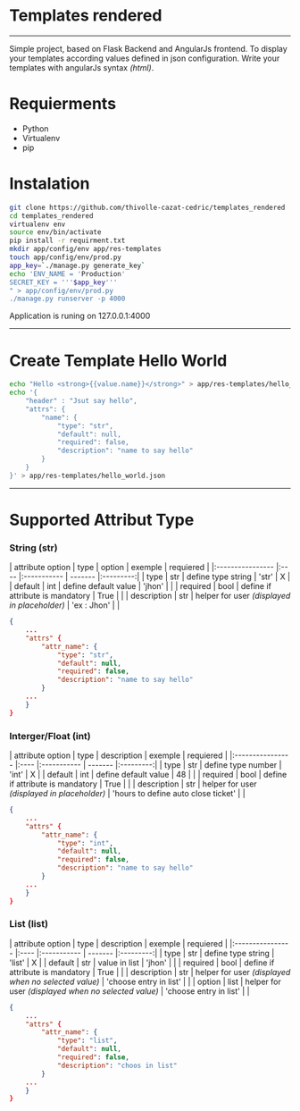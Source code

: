 # Templates rendered
---
Simple project, based on Flask Backend and AngularJs frontend. To display your templates according values defined in json configuration. Write your templates  with angularJs syntax *(html)*.

# Requierments
 * Python
 * Virtualenv
 * pip


# Instalation

```bash
git clone https://github.com/thivolle-cazat-cedric/templates_rendered
cd templates_rendered
virtualenv env
source env/bin/activate
pip install -r requirment.txt
mkdir app/config/env app/res-templates
touch app/config/env/prod.py
app_key=`./manage.py generate_key`
echo 'ENV_NAME = 'Production'
SECRET_KEY = '''$app_key'''
" > app/config/env/prod.py
./manage.py runserver -p 4000
```

Application is runing on 127.0.0.1:4000

---

# Create Template Hello World

```bash
echo "Hello <strong>{{value.name}}</strong>" > app/res-templates/hello_world.html
echo '{
    "header" : "Jsut say hello",
    "attrs": {        
        "name": {
            "type": "str",
            "default": null,
            "required": false,
            "description": "name to say hello"
        }
    }
}' > app/res-templates/hello_world.json
```

---

# Supported Attribut Type

### String (str)

| attribute option | type | option | exemple | requiered |
|:---------------- |:---- |:----------- | ------- |:---------:|
| type             | str  | define type string | 'str' | X |
| default          | int  | define default value | 'jhon' |  |
| required         | bool | define if attribute is mandatory | True | |
| description      | str  | helper for user *(displayed in placeholder)* | 'ex : Jhon' | |
```json
{
	...
	"attrs" {
		"attr_name": {
		    "type": "str",
		    "default": null,
		    "required": false,
		    "description": "name to say hello"
		}
	...
	}
}
```

### Interger/Float (int)
| attribute option | type | description | exemple | requiered |
|:---------------- |:---- |:----------- | ------- |:---------:|
| type             | str  | define type number | 'int' | X |
| default          | int  | define default value | 48 |  |
| required         | bool | define if attribute is mandatory | True | |
| description      | str  | helper for user *(displayed in placeholder)* | 'hours to define auto close ticket' | |

```json
{
	...
	"attrs" {
		"attr_name": {
		    "type": "int",
		    "default": null,
		    "required": false,
		    "description": "name to say hello"
		}
	...
	}
}
```

### List (list)

| attribute option | type | description | exemple | requiered |
|:---------------- |:---- |:----------- | ------- |:---------:|
| type             | str  | define type string | 'list' | X |
| default          | str  | value in list | 'jhon' |  |
| required         | bool | define if attribute is mandatory | True | |
| description      | str  | helper for user *(displayed when no selected value)* | 'choose entry in list' | |
| option           | list  | helper for user *(displayed when no selected value)* | 'choose entry in list' | |
```json
{
	...
	"attrs" {
		"attr_name": {
		    "type": "list",
		    "default": null,
		    "required": false,
		    "description": "choos in list"
		}
	...
	}
}
```
